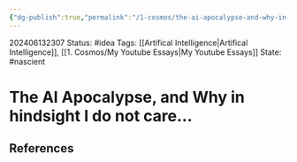 ```yaml
---
{"dg-publish":true,"permalink":"/1-cosmos/the-ai-apocalypse-and-why-in-hindsight-i-do-not-care/","created":"2025-01-22T11:17:14.291-05:00","updated":"2024-06-13T23:07:36.574-04:00"}
---
```


202406132307
Status: #idea
Tags: [[Artifical Intelligence\|Artifical Intelligence]], [[1. Cosmos/My Youtube Essays\|My Youtube Essays]]
State: #nascient
# The AI Apocalypse, and Why in hindsight I do not care...



## References
